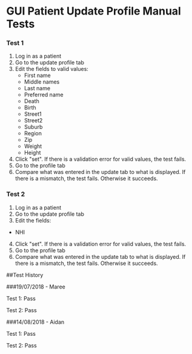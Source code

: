 # GUI Patient Update Profile Manual Tests

### Test 1
1. Log in as a patient
2. Go to the update profile tab
3. Edit the fields to valid values:
    * First name
    * Middle names
    * Last name
    * Preferred name
    * Death
    * Birth
    * Street1
    * Street2
    * Suburb
    * Region
    * Zip
    * Weight
    * Height
4. Click "set". If there is a validation error for valid values, the test fails.
5. Go to the profile tab
6. Compare what was entered in the update tab to what is displayed. If there is a mismatch, the test fails. Otherwise it succeeds.

### Test 2
1. Log in as a patient
2. Go to the update profile tab
3. Edit the fields:
* NHI
4. Click "set". If there is a validation error for valid values, the test fails.
5. Go to the profile tab
6. Compare what was entered in the update tab to what is displayed. If there is a mismatch, the test fails. Otherwise it succeeds.

##Test History

###19/07/2018 - Maree

Test 1: Pass

Test 2: Pass

###14/08/2018 - Aidan

Test 1: Pass

Test 2: Pass